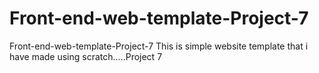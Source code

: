 # Front-end-web-template-Project-7
Front-end-web-template-Project-7 This is simple website template that i have made using scratch.....Project 7
